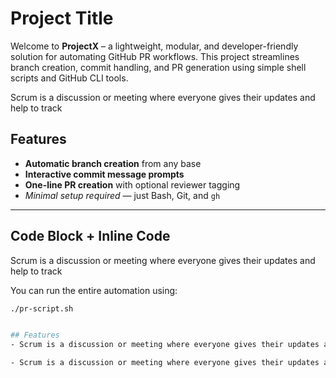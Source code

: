 # Project Title


Welcome to **ProjectX** – a lightweight, modular, and developer-friendly solution for automating GitHub PR workflows. This project streamlines branch creation, commit handling, and PR generation using simple shell scripts and GitHub CLI tools.

Scrum is a discussion or meeting where everyone gives their updates and help to track
## Features 
  
- **Automatic branch creation** from any base
- **Interactive commit message prompts**
- **One-line PR creation** with optional reviewer tagging
- *Minimal setup required* — just Bash, Git, and `gh`

---

## Code Block + Inline Code
Scrum is a discussion or meeting where everyone gives their updates and help to track

You can run the entire automation using:

```bash
./pr-script.sh


## Features
- Scrum is a discussion or meeting where everyone gives their updates and help to track

- Scrum is a discussion or meeting where everyone gives their updates and help to track
